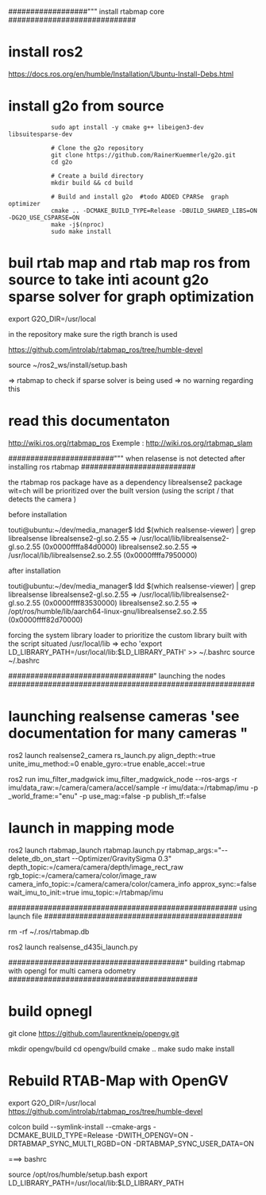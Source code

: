 ##################""" install rtabmap core #############################

# install ros2 
https://docs.ros.org/en/humble/Installation/Ubuntu-Install-Debs.html




# install g2o from source 

                sudo apt install -y cmake g++ libeigen3-dev libsuitesparse-dev
                   
                # Clone the g2o repository
                git clone https://github.com/RainerKuemmerle/g2o.git
                cd g2o

                # Create a build directory
                mkdir build && cd build
               
                # Build and install g2o  #todo ADDED CPARSe  graph optimizer 
                cmake .. -DCMAKE_BUILD_TYPE=Release -DBUILD_SHARED_LIBS=ON  -DG2O_USE_CSPARSE=ON
                make -j$(nproc)
                sudo make install




# buil rtab map and rtab map ros from source to take inti acount g2o sparse solver for graph optimization 
export G2O_DIR=/usr/local



in  the repository make sure the rigth branch is used   



https://github.com/introlab/rtabmap_ros/tree/humble-devel

source ~/ros2_ws/install/setup.bash

=>   rtabmap to check if sparse solver is being used => no warning regarding this

# read this documentaton
http://wiki.ros.org/rtabmap_ros
Exemple : http://wiki.ros.org/rtabmap_slam



########################""" when relasense is not detected after installing ros rtabmap  ##########################

the rtabmap ros package have as a dependency librealsense2 package wit=ch will be prioritized over the built version (using the script / that detects the camera )

before installation 

touti@ubuntu:~/dev/media_manager$ ldd $(which realsense-viewer) | grep librealsense
	librealsense2-gl.so.2.55 => /usr/local/lib/librealsense2-gl.so.2.55 (0x0000ffffa84d0000)
	librealsense2.so.2.55 => /usr/local/lib/librealsense2.so.2.55 (0x0000ffffa7950000)



after installation 

touti@ubuntu:~/dev/media_manager$ ldd $(which realsense-viewer) | grep librealsense
	librealsense2-gl.so.2.55 => /usr/local/lib/librealsense2-gl.so.2.55 (0x0000ffff83530000)
	librealsense2.so.2.55 => /opt/ros/humble/lib/aarch64-linux-gnu/librealsense2.so.2.55 (0x0000ffff82d70000)



forcing the system library loader to prioritize the custom library built with the script situated /usr/local/lib
=>  echo 'export LD_LIBRARY_PATH=/usr/local/lib:$LD_LIBRARY_PATH' >> ~/.bashrc
source ~/.bashrc

#################################" launching the nodes ########################################################

# launching realsense cameras 'see documentation for many cameras "



ros2 launch realsense2_camera rs_launch.py     align_depth:=true     unite_imu_method:=0     enable_gyro:=true      enable_accel:=true


ros2 run imu_filter_madgwick imu_filter_madgwick_node    --ros-args    -r imu/data_raw:=/camera/camera/accel/sample    -r imu/data:=/rtabmap/imu  -p _world_frame:="enu"  -p use_mag:=false    -p publish_tf:=false

# launch in mapping mode 

ros2 launch rtabmap_launch rtabmap.launch.py     rtabmap_args:="--delete_db_on_start --Optimizer/GravitySigma 0.3"     depth_topic:=/camera/camera/depth/image_rect_raw     rgb_topic:=/camera/camera/color/image_raw    camera_info_topic:=/camera/camera/color/camera_info     approx_sync:=false     wait_imu_to_init:=true     imu_topic:=/rtabmap/imu



####################################################   using launch file #############################################


rm -rf ~/.ros/rtabmap.db 


ros2 launch  realsense_d435i_launch.py


########################################" building rtabmap with opengl for multi camera odometry ###########################################

# build opnegl 
git clone https://github.com/laurentkneip/opengv.git

mkdir opengv/build
cd opengv/build
cmake ..
make
sudo make install

# Rebuild RTAB-Map with OpenGV
export G2O_DIR=/usr/local
https://github.com/introlab/rtabmap_ros/tree/humble-devel


colcon build --symlink-install --cmake-args -DCMAKE_BUILD_TYPE=Release   -DWITH_OPENGV=ON  -DRTABMAP_SYNC_MULTI_RGBD=ON -DRTABMAP_SYNC_USER_DATA=ON


===> bashrc 

source /opt/ros/humble/setup.bash
export LD_LIBRARY_PATH=/usr/local/lib:$LD_LIBRARY_PATH



